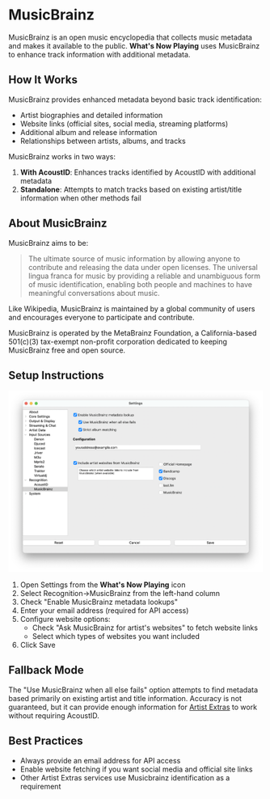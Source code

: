 # MusicBrainz

MusicBrainz is an open music encyclopedia that collects music metadata and makes it available to the public.
**What's Now Playing** uses MusicBrainz to enhance track information with additional metadata.

## How It Works

MusicBrainz provides enhanced metadata beyond basic track identification:

- Artist biographies and detailed information
- Website links (official sites, social media, streaming platforms)
- Additional album and release information
- Relationships between artists, albums, and tracks

MusicBrainz works in two ways:

1. **With AcoustID**: Enhances tracks identified by AcoustID with additional metadata
2. **Standalone**: Attempts to match tracks based on existing artist/title information when other methods fail

## About MusicBrainz

MusicBrainz aims to be:

> The ultimate source of music information by allowing anyone to contribute and releasing the data under
> open licenses. The universal lingua franca for music by providing a reliable and unambiguous form of
> music identification, enabling both people and machines to have meaningful conversations about music.

Like Wikipedia, MusicBrainz is maintained by a global community of users and encourages everyone to
participate and contribute.

MusicBrainz is operated by the MetaBrainz Foundation, a California-based 501(c)(3) tax-exempt non-profit
corporation dedicated to keeping MusicBrainz free and open source.

## Setup Instructions

[![MusicBrainz Settings](images/musicbrainz.png)](images/musicbrainz.png)

1. Open Settings from the **What's Now Playing** icon
2. Select Recognition->MusicBrainz from the left-hand column
3. Check "Enable MusicBrainz metadata lookups"
4. Enter your email address (required for API access)
5. Configure website options:
   - Check "Ask MusicBrainz for artist's websites" to fetch website links
   - Select which types of websites you want included
6. Click Save

## Fallback Mode

The "Use MusicBrainz when all else fails" option attempts to find metadata based primarily on existing
artist and title information. Accuracy is not guaranteed, but it can provide enough information for
[Artist Extras](../extras/index.md) to work without requiring AcoustID.

## Best Practices

- Always provide an email address for API access
- Enable website fetching if you want social media and official site links
- Other Artist Extras services use Musicbrainz identification as a requirement
